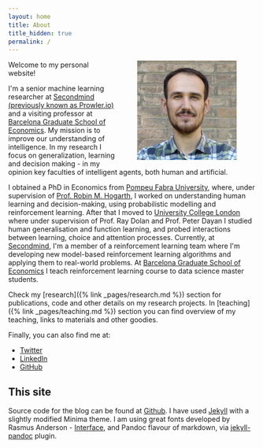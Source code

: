 ```yaml
---
layout: home
title: About
title_hidden: true
permalink: /
---
```


<img src="/images/portrait.jpg" width="40%" align="right"  hspace="40">

Welcome to my personal website! 

I'm a senior machine learning researcher at [Secondmind (previously known as Prowler.io)](https://www.secondmind.ai/) and a visiting professor at [Barcelona Graduate School of Economics](http://www.barcelonagse.eu/study/masters-programs/data-science). My mission is to improve our understanding of intelligence. In my research I focus on generalization, learning and decision making - in my opinion key faculties of intelligent agents, both human and artificial.

I obtained a PhD in Economics from [Pompeu Fabra University](https://www.upf.edu/web/econ), where, under supervision of [Prof. Robin M. Hogarth](http://www.econ.upf.edu/~hogarth/Robin_M._Hogarth/Home.html), I worked on understanding human learning and decision-making, using probabilistic modelling and reinforcement learning. After that I moved to [University College London](https://www.fil.ion.ucl.ac.uk/) where under supervision of Prof. Ray Dolan and Prof. Peter Dayan I studied human generalisation and function learning, and probed interactions between learning, choice and attention processes. Currently, at [Secondmind](https://www.secondmind.ai/), I'm a member of a reinforcement learning team where I'm developing new model-based reinforcement learning algorithms and applying them to real-world problems. At [Barcelona Graduate School of Economics](http://www.barcelonagse.eu/study/masters-programs/data-science) I teach reinforcement learning course to data science master students.

Check my [research]({% link _pages/research.md %}) section for publications, code and other details on my research projects. In [teaching]({% link _pages/teaching.md %}) section you can find overview of my teaching, links to materials and other goodies.  

<!-- This is my personal website. I am experimenting with the blog for keeping notes about ideas, research, and sharing my excitement with science. I haven't used it much so far, but I hope you will find useful what is there. 
 -->

Finally, you can also find me at:

- [Twitter](https://twitter.com/HrvojeStojic)   
- [LinkedIn](https://www.linkedin.com/in/hrvoje-stojic-19b7071/) 
- [GitHub](https://github.com/hstojic) 

<!-- 
## Bio

I was born and grew up in Croatia. I got my undergraduate degrees, one in Economics and another in Psychology, at the <a href="http://www.unizg.hr/homepage/about-university/">University of Zagreb</a>. After a short career as a market research analyst at <a href="http://www.ipsosadria.com/">IPSOS Adria</a>, I completed my PhD in Economics at [Universitat Pompeu Fabra](http://www.upf.edu/) in Barcelona, under the supervision of [Robin M. Hogarth](http://www.econ.upf.edu/~hogarth/Robin_M._Hogarth/Home.html). 
 -->

## This site

Source code for the blog can be found at [Github](https://github.com/hstojic/hstojic.github.io). I have used [Jekyll](https://jekyllrb.com) with a slightly modified Minima theme. I am using great fonts developed by Rasmus Anderson - [Interface](https://rsms.me/interface/), and Pandoc flavour of markdown, via [jekyll-pandoc](https://github.com/mfenner/jekyll-pandoc) plugin.
